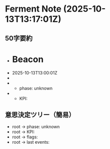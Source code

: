 # Ferment Note (2025-10-13T13:17:01Z)

## 50字要約
- # Beacon
- 2025-10-13T13:00:01Z
- 
- - phase: unknown
- - KPI:

## 意思決定ツリー（簡易）
- root -> phase: unknown
- root -> KPI:
- root -> flags:
- root -> last events:
